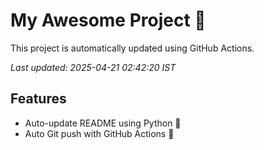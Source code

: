 # My Awesome Project 🚀

This project is automatically updated using GitHub Actions.

_Last updated: 2025-04-21 02:42:20 IST_

## Features
- Auto-update README using Python 🐍
- Auto Git push with GitHub Actions 🤖
